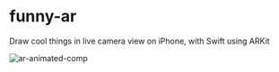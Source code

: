 # funny-ar
Draw cool things in live camera view on iPhone, with Swift using ARKit

![ar-animated-comp](https://user-images.githubusercontent.com/7429748/146301844-fb30bcac-8b51-44e8-ad15-829bb3b58e2b.gif)

